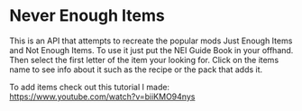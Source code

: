 # Never Enough Items
This is an API that attempts to recreate the popular mods Just Enough Items and Not Enough Items.
To use it just put the NEI Guide Book in your offhand. Then select the first letter of the item your looking for. Click on the items name to see info about it such as the recipe or the pack that adds it.

To add items check out this tutorial I made:
https://www.youtube.com/watch?v=biiKMO94nys
